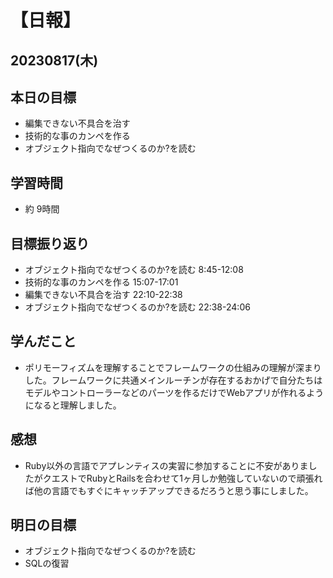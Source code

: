 # 【日報】
## 20230817(木)
## 本日の目標
- 編集できない不具合を治す
- 技術的な事のカンペを作る
- オブジェクト指向でなぜつくるのか?を読む

## 学習時間
- 約 9時間

## 目標振り返り
- オブジェクト指向でなぜつくるのか?を読む 8:45-12:08
- 技術的な事のカンペを作る 15:07-17:01
- 編集できない不具合を治す 22:10-22:38
- オブジェクト指向でなぜつくるのか?を読む 22:38-24:06

## 学んだこと
- ポリモーフィズムを理解することでフレームワークの仕組みの理解が深まりした。フレームワークに共通メインルーチンが存在するおかげで自分たちはモデルやコントローラーなどのパーツを作るだけでWebアプリが作れるようになると理解しました。

## 感想
- Ruby以外の言語でアプレンティスの実習に参加することに不安がありましたがクエストでRubyとRailsを合わせて1ヶ月しか勉強していないので頑張れば他の言語でもすぐにキャッチアップできるだろうと思う事にしました。

## 明日の目標
- オブジェクト指向でなぜつくるのか?を読む
- SQLの復習


